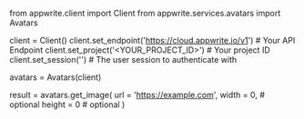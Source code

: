from appwrite.client import Client
from appwrite.services.avatars import Avatars

client = Client()
client.set_endpoint('https://cloud.appwrite.io/v1') # Your API Endpoint
client.set_project('<YOUR_PROJECT_ID>') # Your project ID
client.set_session('') # The user session to authenticate with

avatars = Avatars(client)

result = avatars.get_image(
    url = 'https://example.com',
    width = 0, # optional
    height = 0 # optional
)

